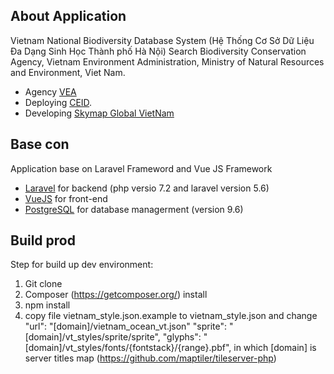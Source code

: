 ## About Application

Vietnam National Biodiversity Database System (Hệ Thống Cơ Sở Dữ Liệu Đa Dạng Sinh Học Thành phố Hà Nội)
Search Biodiversity Conservation Agency, Vietnam Environment Administration, Ministry of Natural Resources and Environment, Viet Nam.

- Agency [VEA](http://vea.gov.vn/)
- Deploying [CEID](http://ceid.gov.vn/).
- Developing [Skymap Global VietNam](http://skymapglobal.vn/)

## Base con

Application base on Laravel Frameword and Vue JS Framework
- [Laravel](http://laravel.com/) for backend (php versio 7.2 and laravel version 5.6)
- [VueJS](https://vuejs.org/) for front-end
- [PostgreSQL](https://www.postgresql.org/) for database managerment (version 9.6)

## Build prod

Step for build up dev environment:
1. Git clone
2. Composer (https://getcomposer.org/) install 
3. npm install
4. copy file vietnam_style.json.example to vietnam_style.json and 
change "url": "[domain]/vietnam_ocean_vt.json"
"sprite": "[domain]/vt_styles/sprite/sprite",
"glyphs": "[domain]/vt_styles/fonts/{fontstack}/{range}.pbf",
in which [domain] is server titles map (https://github.com/maptiler/tileserver-php)

